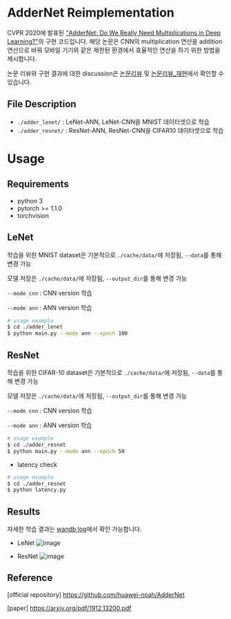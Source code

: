 # AdderNet Reimplementation

CVPR 2020에 발표된 ["AdderNet: Do We Really Need Multiplications in Deep Learning?"](https://arxiv.org/abs/1912.13200)의 구현 코드입니다.
해당 논문은 CNN의 multiplication 연산을 addition 연산으로 바꿔 모바일 기기와 같은 제한된 환경에서 효율적인 연산을 하기 위한 방법을 제시합니다.

논문 리뷰와 구현 결과에 대한 discussion은 [논문리뷰](./slides/AdderNet_review.pdf) 및 [논문리뷰_재현](./slides/AdderNet_final.pdf)에서 확인할 수 있습니다.

## File Description
- `./adder_lenet/` : LeNet-ANN, LeNet-CNN을 MNIST 데이터셋으로 학습
- `./adder_resnet/` : ResNet-ANN, ResNet-CNN을 CIFAR10 데이터셋으로 학습

# Usage
## Requirements
- python 3
- pytorch >= 1.1.0
- torchvision

## LeNet
학습을 위한 MNIST dataset은 기본적으로 `./cache/data/`에 저장됨, `--data`를 통해 변경 가능

모델 저장은 `./cache/data/`에 저장됨, `--output_dir`를 통해 변경 가능

`--mode cnn` : CNN version 학습

`--mode ann` : ANN version 학습

```bash
# usage example
$ cd ./adder_lenet
$ python main.py --mode ann --epoch 100
```

## ResNet
학습을 위한 CIFAR-10 dataset은 기본적으로 `./cache/data/`에 저장됨, `--data`를 통해 변경 가능

모델 저장은 `./cache/data/`에 저장됨, `--output_dir`를 통해 변경 가능

`--mode cnn` : CNN version 학습

`--mode ann` : ANN version 학습


```bash
# usage example
$ cd ./adder_resnet
$ python main.py --mode ann --epoch 50
```

- latency check
```bash
# usage example
$ cd ./adder_resnet
$ python latency.py
```

## Results
자세한 학습 결과는 [wandb log](https://wandb.ai/kwonrince/Addernet/overview?workspace=user-kwonrince)에서 확인 가능합니다.

- LeNet
![image](https://user-images.githubusercontent.com/72617445/233326795-606d378b-073b-4725-85be-241220656ba3.png)

- ResNet
![image](https://user-images.githubusercontent.com/72617445/233326984-c336b7e9-7e83-4b91-bf3b-5dfa761d6912.png)

## Reference
[official repository] https://github.com/huawei-noah/AdderNet

[paper] https://arxiv.org/pdf/1912.13200.pdf
